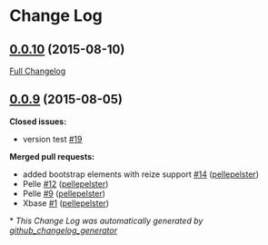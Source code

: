 # Change Log

## [0.0.10](https://github.com/pellepelster/mango/tree/0.0.10) (2015-08-10)
[Full Changelog](https://github.com/pellepelster/mango/compare/0.0.9...0.0.10)

## [0.0.9](https://github.com/pellepelster/mango/tree/0.0.9) (2015-08-05)
**Closed issues:**

- version test [\#19](https://github.com/pellepelster/mango/issues/19)

**Merged pull requests:**

- added bootstrap elements with reize support [\#14](https://github.com/pellepelster/mango/pull/14) ([pellepelster](https://github.com/pellepelster))
- Pelle [\#12](https://github.com/pellepelster/mango/pull/12) ([pellepelster](https://github.com/pellepelster))
- Pelle [\#9](https://github.com/pellepelster/mango/pull/9) ([pellepelster](https://github.com/pellepelster))
- Xbase [\#1](https://github.com/pellepelster/mango/pull/1) ([pellepelster](https://github.com/pellepelster))



\* *This Change Log was automatically generated by [github_changelog_generator](https://github.com/skywinder/Github-Changelog-Generator)*